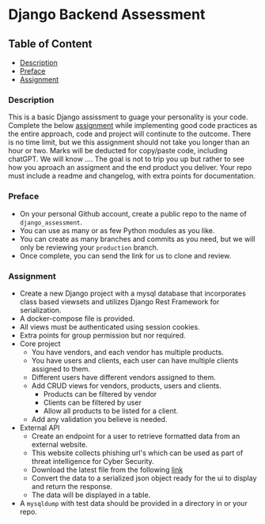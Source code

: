 # Django Backend Assessment

## Table of Content
- [Description](#description)
- [Preface](#preface)
- [Assignment](#assignment)

### Description
This is a basic Django assissment to guage your personality is your code.
Complete the below [assignment](#assignment) while implementing good code practices as the entire approach, code and project will continute to the outcome.
There is no time limit, but we this assignment should not take you longer than an hour or two.
Marks will be deducted for copy/paste code, including chatGPT. We will know ....
The goal is not to trip you up but rather to see how you aproach an assigment and the end product you deliver.
Your repo must include a readme and changelog, with extra points for documentation.

### Preface
- On your personal Github account, create a public repo to the name of `django_assessment`.
- You can use as many or as few Python modules as you like.
- You can create as many branches and commits as you need, but we will only be reviewing your `production` branch.
- Once complete, you can send the link for us to clone and review.

### Assignment
- Create a new Django project with a mysql database that incorporates class based viewsets and utilizes Django Rest Framework for serialization.
- A docker-compose file is provided.
- All views must be authenticated using session cookies.
- Extra points for group permission but nor required.
- Core project
    + You have vendors, and each vendor has multiple products.
    + You have users and clients, each user can have multiple clients assigned to them.
    + Different users have different vendors assigned to them.
    + Add CRUD views for vendors, products, users and clients.
        - Products can be filtered by vendor
        - Clients can be filtered by user
        - Allow all products to be listed for a client.
    + Add any validation you believe is needed.
- External API
    + Create an endpoint for a user to retrieve formatted data from an external website.
    + This website collects phishing url's which can be used as part of threat intelligence for Cyber Security.
    + Download the latest file from the following [link](http://data.phishtank.com/data/online-valid.csv)
    + Convert the data to a serialized json object ready for the ui to display and return the response.
    + The data will be displayed in a table.
- A `mysqldump` with test data should be provided in a directory in or your repo.